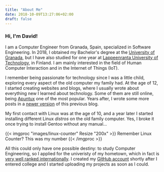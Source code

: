 ```yaml
---
title: "About Me"
date: 2018-10-09T13:27:06+02:00
draft: false
---
```


### Hi, I'm David!
<!-- 
{{< imgproc "images/about-me" Resize "300x" >}}
{{< /imgproc >}} -->

I am a Computer Engineer from Granada, Spain, specialized in Software
Engineering. In 2018, I obtained my Bachelor's degree at the [University
of Granada](http://www.ugr.es), but I have also studied for one year at
[Lappeenranta University of Technology](http://www.lut.fi), in Finland.
I am mainly interested in the field of Human Computer Interaction and in
the Internet of Things (IoT).

I remember being passionate for technology since I was a little child,
exploring every aspect of the old computer my family had. At the age of
12, I started creating websites and blogs, where I usually wrote about
everything new I learned about technology. Some of them are still online,
being [Apuntux](http://apuntuxold.blogspot.com) one of the most popular.
Years after, I wrote some more posts in a
[newer version](http://apuntux.blogspot.com) of this previous blog.

My first contact with Linux was at the age of 10, and a year later I
started installing different Linux *distros* on the old family computer.
Yes, I broke it once trying to install Gentoo without any manual...

{{< imgproc "images/linux-counter" Resize "200x" >}}
Remember Linux Counter? This was my number
{{< /imgproc >}}

All this could only have one possible destiny: to study Computer
Engineering, so I applied for the univeristy of my hometown, which in fact
is [very well ranked internationally](https://www.elconfidencial.com/tecnologia/ciencia/2017-08-18/granada-ingenieria-informatica_1430045/). I created my
[GitHub account](https://github.com/dvcarrillo) shortly after I entered
college and I started uploading my projects as soon as I could.
